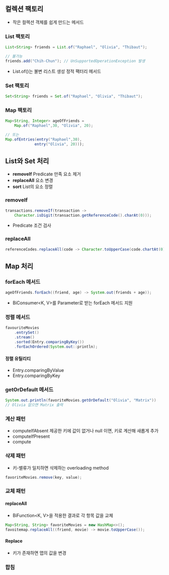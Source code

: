 ## 컬렉션 팩토리
- 작은 컬렉션 객체를 쉽게 만드는 메서드
### List 팩토리
```java
List<String> friends = List.of("Raphael", "Olivia", "Thibaut");

// 불가능
friends.add("Chih-Chun"); // UnSupportedOperationException 발생
```
- List.of()는 불변 리스트 생성 정적 팩터리 메서드
### Set 팩토리
```java
Set<String> friends = Set.of("Raphael", "Olivia", "Thibaut");
```
### Map 팩토리
```java
Map<String, Integer> ageOfFriends =
	Map.of("Raphael",30, "Olivia", 20);

// 또는
Map.ofEntries(entry("Raphael",30),
			 entry("Olivia", 20)));
```
## List와 Set 처리
- **removeIf**
  Predicate 만족 요소 제거
- **replaceAll**
  요소 변경
- **sort**
  List의 요소 정렬
### removeIf
```java
transactions.removeIf(transaction ->
	Character.isDigit(transaction.getReferenceCode().charAt(0)));
```
- Predicate 조건 검사
### replaceAll
```java
referenceCodes.replaceAll(code -> Character.toUpperCase(code.chartAt(0)) + code.subString(1));
```
## Map 처리
### forEach 메서드
```java
ageOfFriends.forEach((friend, age) -> System.out(friends + age));
```
- BiConsumer\<K, V>를 Parameter로 받는 forEach 메서드 지원
### 정렬 메서드
```java
favouriteMovies
	.entrySet()
	.stream()
	.sorted(Entry.comparingByKey())
	.forEachOrdered(System.out::println);
```
#### 정렬 유틸리티 
- Entry.comparingByValue
- Entry.comparingByKey
### getOrDefault 메서드
```java
System.out.println(favoriteMovies.getOrDefault("Olivia", "Matrix"))
// Olivia 없으면 Matrix 출력
```
### 계산 패턴
- computeIfAbsent
  제공한 키에 값이 없거나 null 이면, 키로 계산해 새롭게 추가
- computeIfPresent
- compute
### 삭제 패턴
- 키-밸류가 일치하면 삭제하는 overloading method
```java
favoriteMovies.remove(key, value);
```
### 교체 패턴
#### replaceAll
- BiFunction\<K, V>을 적용한 결과로 각 항목 값을 교체
```java
Map<String, String> favoriteMovies = new HashMap<>();
favoitemap.replaceAll((friend, movie) -> movie.toUpperCase());
```
#### Replace
- 키가 존재하면 맵의 값을 변경
### 합침